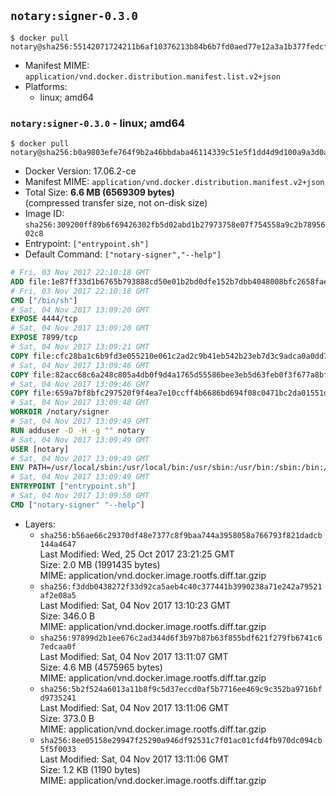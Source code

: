 ## `notary:signer-0.3.0`

```console
$ docker pull notary@sha256:55142071724211b6af10376213b84b6b7fd0aed77e12a3a1b377fedcf7bf6169
```

-	Manifest MIME: `application/vnd.docker.distribution.manifest.list.v2+json`
-	Platforms:
	-	linux; amd64

### `notary:signer-0.3.0` - linux; amd64

```console
$ docker pull notary@sha256:b0a9803efe764f9b2a46bbdaba46114339c51e5f1dd4d9d100a9a3d0ab0dce6c
```

-	Docker Version: 17.06.2-ce
-	Manifest MIME: `application/vnd.docker.distribution.manifest.v2+json`
-	Total Size: **6.6 MB (6569309 bytes)**  
	(compressed transfer size, not on-disk size)
-	Image ID: `sha256:309200ff89b6f69426302fb5d02abd1b27973758e07f754558a9c2b7895602c8`
-	Entrypoint: `["entrypoint.sh"]`
-	Default Command: `["notary-signer","--help"]`

```dockerfile
# Fri, 03 Nov 2017 22:10:18 GMT
ADD file:1e87ff33d1b6765b793888cd50e01b2bd0dfe152b7dbb4048008bfc2658faea7 in / 
# Fri, 03 Nov 2017 22:10:18 GMT
CMD ["/bin/sh"]
# Sat, 04 Nov 2017 13:09:20 GMT
EXPOSE 4444/tcp
# Sat, 04 Nov 2017 13:09:20 GMT
EXPOSE 7899/tcp
# Sat, 04 Nov 2017 13:09:21 GMT
COPY file:cfc28ba1c6b9fd3e055210e061c2ad2c9b41eb542b23eb7d3c9adca0a0dd775d in /notary/signer/ 
# Sat, 04 Nov 2017 13:09:46 GMT
COPY file:82acc68c6a248c805a4db0f9d4a1765d55586bee3eb5d63feb0f3f677a8bf902 in /notary/signer/ 
# Sat, 04 Nov 2017 13:09:46 GMT
COPY file:659a7bf8bfc297520f9f4ea7e10ccff4b6686bd694f08c0471bc2da01551deb8 in /notary/signer/ 
# Sat, 04 Nov 2017 13:09:48 GMT
WORKDIR /notary/signer
# Sat, 04 Nov 2017 13:09:49 GMT
RUN adduser -D -H -g "" notary
# Sat, 04 Nov 2017 13:09:49 GMT
USER [notary]
# Sat, 04 Nov 2017 13:09:49 GMT
ENV PATH=/usr/local/sbin:/usr/local/bin:/usr/sbin:/usr/bin:/sbin:/bin:/notary/signer
# Sat, 04 Nov 2017 13:09:49 GMT
ENTRYPOINT ["entrypoint.sh"]
# Sat, 04 Nov 2017 13:09:50 GMT
CMD ["notary-signer" "--help"]
```

-	Layers:
	-	`sha256:b56ae66c29370df48e7377c8f9baa744a3958058a766793f821dadcb144a4647`  
		Last Modified: Wed, 25 Oct 2017 23:21:25 GMT  
		Size: 2.0 MB (1991435 bytes)  
		MIME: application/vnd.docker.image.rootfs.diff.tar.gzip
	-	`sha256:f3ddb0438272f33d92ca5aeb4c40c377441b3990238a71e242a79521af2e08a5`  
		Last Modified: Sat, 04 Nov 2017 13:10:23 GMT  
		Size: 346.0 B  
		MIME: application/vnd.docker.image.rootfs.diff.tar.gzip
	-	`sha256:97899d2b1ee676c2ad344d6f3b97b87b63f855bdf621f279fb6741c67edcaa0f`  
		Last Modified: Sat, 04 Nov 2017 13:11:07 GMT  
		Size: 4.6 MB (4575965 bytes)  
		MIME: application/vnd.docker.image.rootfs.diff.tar.gzip
	-	`sha256:5b2f524a6013a11b8f9c5d37eccd0af5b7716ee469c9c352ba9716bfd9735241`  
		Last Modified: Sat, 04 Nov 2017 13:11:06 GMT  
		Size: 373.0 B  
		MIME: application/vnd.docker.image.rootfs.diff.tar.gzip
	-	`sha256:8ee05158e29947f25290a946df92531c7f01ac01cfd4fb970dc094cb5f5f0033`  
		Last Modified: Sat, 04 Nov 2017 13:11:06 GMT  
		Size: 1.2 KB (1190 bytes)  
		MIME: application/vnd.docker.image.rootfs.diff.tar.gzip
